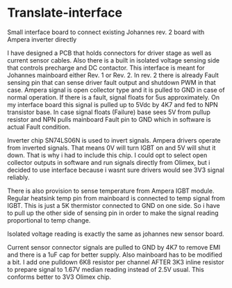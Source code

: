 # Translate-interface
Small interface board to connect existing Johannes rev. 2 board with Ampera inverter directly

I have designed a PCB that holds connectors for driver stage as well as current sensor cables. Also there is a built in isolated voltage sensing side that controls precharge and DC contactor. This interface is meant for Johannes mainboard either Rev. 1 or Rev. 2.
In rev. 2 there is already Fault sensing pin that can sense driver fault output and shutdown PWM in that case. Ampera signal is open collector type and it is pulled to GND in case of normal operation. If there is a fault, signal floats for 5us approximately. On my interface board this signal is pulled up to 5Vdc by 4K7 and fed to NPN transistor base. In case signal floats (Failure) base sees 5V from pullup resistor and NPN pulls mainboard Fault pin to GND which in software is actual Fault condition.

Inverter chip SN74LS06N is used to invert signals. Ampera drivers operate from inverted signals. That means 0V will turn IGBT on and 5V will shut it down. That is why i had to include this chip. I could opt to select open collector outputs in software and run signals directly from Olimex, but i decided to use interface because i wasnt sure drivers would see 3V3 signal reliably.

There is also provision to sense temperature from Ampera IGBT module. Regular heatsink temp pin from mainboard is connected to temp signal from IGBT. This is just a 5K thermistor connected to GND on one side. So i have to pull up the other side of sensing pin in order to make the signal reading proportional to temp change.

Isolated voltage reading is exactly the same as johannes new sensor board.

Current sensor connector signals are pulled to GND by 4K7 to remove EMI and there is a 1uF cap for better supply. Also mainboard has to be modified a bit. I add one pulldown 6K8 resistor per channel AFTER 3K3 inline resistor to prepare signal to 1.67V median reading instead of 2.5V usual. This conforms better to 3V3 Olimex chip.
